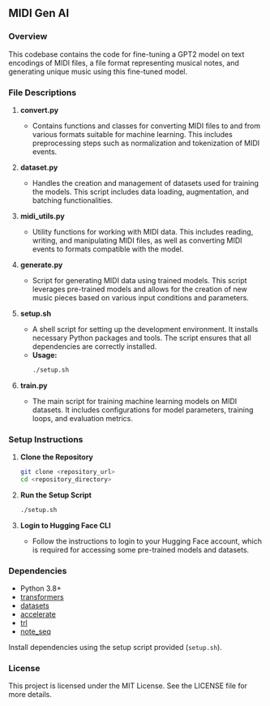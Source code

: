 ## MIDI Gen AI

### Overview

This codebase contains the code for fine-tuning a GPT2 model on text encodings of MIDI files, a file format representing musical notes, and generating unique music using this fine-tuned model.

### File Descriptions

1. **convert.py**
   - Contains functions and classes for converting MIDI files to and from various formats suitable for machine learning. This includes preprocessing steps such as normalization and tokenization of MIDI events.

2. **dataset.py**
   - Handles the creation and management of datasets used for training the models. This script includes data loading, augmentation, and batching functionalities.

3. **midi_utils.py**
   - Utility functions for working with MIDI data. This includes reading, writing, and manipulating MIDI files, as well as converting MIDI events to formats compatible with the model.

4. **generate.py**
   - Script for generating MIDI data using trained models. This script leverages pre-trained models and allows for the creation of new music pieces based on various input conditions and parameters.

5. **setup.sh**
   - A shell script for setting up the development environment. It installs necessary Python packages and tools. The script ensures that all dependencies are correctly installed.
   - **Usage:**
     ```sh
     ./setup.sh
     ```

6. **train.py**
   - The main script for training machine learning models on MIDI datasets. It includes configurations for model parameters, training loops, and evaluation metrics.

### Setup Instructions

1. **Clone the Repository**
   ```sh
   git clone <repository_url>
   cd <repository_directory>
   ```

2. **Run the Setup Script**
   ```sh
   ./setup.sh
   ```

3. **Login to Hugging Face CLI**
   - Follow the instructions to login to your Hugging Face account, which is required for accessing some pre-trained models and datasets.

### Dependencies

- Python 3.8+
- [transformers](https://github.com/huggingface/transformers)
- [datasets](https://github.com/huggingface/datasets)
- [accelerate](https://github.com/huggingface/accelerate)
- [trl](https://github.com/lvwerra/trl)
- [note_seq](https://github.com/magenta/note-seq)

Install dependencies using the setup script provided (`setup.sh`).

### License

This project is licensed under the MIT License. See the LICENSE file for more details.

